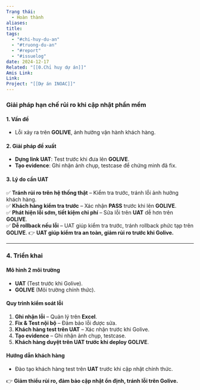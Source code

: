 ```yaml
---
Trạng thái:
  - Hoàn thành
aliases: 
title: 
tags:
  - "#chi-huy-du-an"
  - "#truong-du-an"
  - "#report"
  - "#issuelog"
date: 2024-12-17
Related: "[[0.Chỉ huy dự án]]"
Amis Link: 
Link: 
Project: "[[Dự án INOAC]]"
---
```

### **Giải pháp hạn chế rủi ro khi cập nhật phần mềm**

#### **1. Vấn đề**

- Lỗi xảy ra trên **GOLIVE**, ảnh hưởng vận hành khách hàng.

#### **2. Giải pháp đề xuất**

- **Dựng link UAT**: Test trước khi đưa lên **GOLIVE**.
- **Tạo evidence**: Ghi nhận ảnh chụp, testcase để chứng minh đã fix.

#### **3. Lý do cần UAT**

✅ **Tránh rủi ro trên hệ thống thật** – Kiểm tra trước, tránh lỗi ảnh hưởng khách hàng.  
✅ **Khách hàng kiểm tra trước** – Xác nhận **PASS** trước khi lên **GOLIVE**.  
✅ **Phát hiện lỗi sớm, tiết kiệm chi phí** – Sửa lỗi trên **UAT** dễ hơn trên **GOLIVE**.  
✅ **Dễ rollback nếu lỗi** – UAT giúp kiểm tra trước, tránh rollback phức tạp trên **GOLIVE**.
👉 **UAT giúp kiểm tra an toàn, giảm rủi ro trước khi Golive.**

---

### **4. Triển khai**

#### **Mô hình 2 môi trường**

- **UAT** (Test trước khi Golive).
- **GOLIVE** (Môi trường chính thức).

#### **Quy trình kiểm soát lỗi**

1. **Ghi nhận lỗi** – Quản lý trên **Excel**.
2. **Fix & Test nội bộ** – Đảm bảo lỗi được sửa.
3. **Khách hàng test trên UAT** – Xác nhận trước khi Golive.
4. **Tạo evidence** – Ghi nhận ảnh chụp, testcase.
5. **Khách hàng duyệt trên UAT trước khi deploy GOLIVE**.

#### **Hướng dẫn khách hàng**

- Đào tạo khách hàng test trên **UAT** trước khi cập nhật chính thức.

👉 **Giảm thiểu rủi ro, đảm bảo cập nhật ổn định, tránh lỗi trên Golive.**